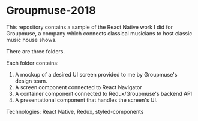 # Groupmuse-2018

This repository contains a sample of the React Native work I did for Groupmuse, a company which connects classical musicians to host classic music house shows.

There are three folders.

Each folder contains:

1.  A mockup of a desired UI screen provided to me by Groupmuse's design team.
2.  A screen component connected to React Navigator
3.  A container component connected to Redux/Groupmuse's backend API
4.  A presentational component that handles the screen's UI.

Technologies: React Native, Redux, styled-components

